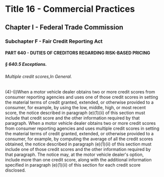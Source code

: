 
# Title 16 - Commercial Practices
## Chapter I - Federal Trade Commission
### Subchapter F - Fair Credit Reporting Act
#### PART 640 - DUTIES OF CREDITORS REGARDING RISK-BASED PRICING
##### § 640.5 Exceptions.
###### Multiple credit scores,In General.

(4)-(i)When a motor vehicle dealer obtains two or more credit scores from consumer reporting agencies and uses one of those credit scores in setting the material terms of credit granted, extended, or otherwise provided to a consumer, for example, by using the low, middle, high, or most recent score, the notice described in paragraph (e)(1)(ii) of this section must include that credit score and the other information required by that paragraph. When a motor vehicle dealer obtains two or more credit scores from consumer reporting agencies and uses multiple credit scores in setting the material terms of credit granted, extended, or otherwise provided to a consumer, for example, by computing the average of all the credit scores obtained, the notice described in paragraph (e)(1)(ii) of this section must include one of those credit scores and the other information required by that paragraph. The notice may, at the motor vehicle dealer's option, include more than one credit score, along with the additional information specified in paragraph (e)(1)(ii) of this section for each credit score disclosed.

